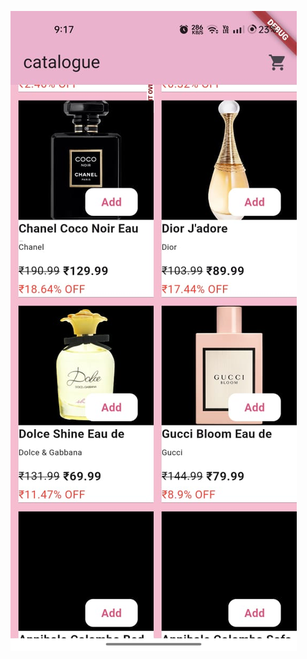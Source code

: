 
 ![image alt](https://github.com/Dhanushkumar-2003/ecommerce/blob/603bd11477fd2e5950e9ff09d09e287e61d16cb3/catalogue2.jpg)
